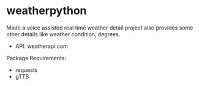 # weatherpython
Made a voice assisted real time weather detail project also provides some other details like weather condition, degrees.

- API:
 weatherapi.com

Package Requirements:
- requests
- gTTS
